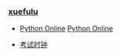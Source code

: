 ### **[xuefulu](http://xuefulu.com/)**

+ [Python Online](https://lightly.teamcode.com/login)     [Python Online](https://lightly.teamcode.com/login)

+ [考试时钟](http://508cst.gcu.edu.cn/clock/)

